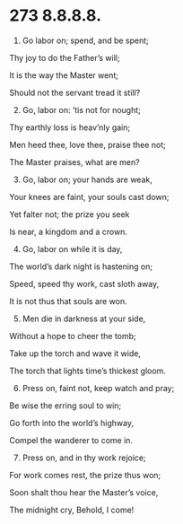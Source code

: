 # 273 8.8.8.8.

1.  Go labor on; spend, and be spent;

Thy joy to do the Father’s will;

It is the way the Master went;

Should not the servant tread it still?

2.  Go, labor on: ’tis not for nought;

Thy earthly loss is heav’nly gain;

Men heed thee, love thee, praise thee not;

The Master praises, what are men?

3.  Go, labor on; your hands are weak,

Your knees are faint, your souls cast down;

Yet falter not; the prize you seek

Is near, a kingdom and a crown.

4.  Go, labor on while it is day,

The world’s dark night is hastening on;

Speed, speed thy work, cast sloth away,

It is not thus that souls are won.

5.  Men die in darkness at your side,

Without a hope to cheer the tomb;

Take up the torch and wave it wide,

The torch that lights time’s thickest gloom.

6.  Press on, faint not, keep watch and pray;

Be wise the erring soul to win;

Go forth into the world’s highway,

Compel the wanderer to come in.

7.  Press on, and in thy work rejoice;

For work comes rest, the prize thus won;

Soon shalt thou hear the Master’s voice,

The midnight cry, Behold, I come!

